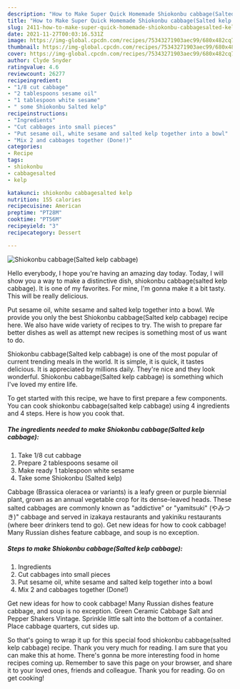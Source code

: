 ```yaml
---
description: "How to Make Super Quick Homemade Shiokonbu cabbage(Salted kelp cabbage)"
title: "How to Make Super Quick Homemade Shiokonbu cabbage(Salted kelp cabbage)"
slug: 2411-how-to-make-super-quick-homemade-shiokonbu-cabbagesalted-kelp-cabbage
date: 2021-11-27T00:03:16.531Z
image: https://img-global.cpcdn.com/recipes/75343271903aec99/680x482cq70/shiokonbu-cabbagesalted-kelp-cabbage-recipe-main-photo.jpg
thumbnail: https://img-global.cpcdn.com/recipes/75343271903aec99/680x482cq70/shiokonbu-cabbagesalted-kelp-cabbage-recipe-main-photo.jpg
cover: https://img-global.cpcdn.com/recipes/75343271903aec99/680x482cq70/shiokonbu-cabbagesalted-kelp-cabbage-recipe-main-photo.jpg
author: Clyde Snyder
ratingvalue: 4.6
reviewcount: 26277
recipeingredient:
- "1/8 cut cabbage"
- "2 tablespoons sesame oil"
- "1 tablespoon white sesame"
- " some Shiokonbu Salted kelp"
recipeinstructions:
- "Ingredients"
- "Cut cabbages into small pieces"
- "Put sesame oil, white sesame and salted kelp together into a bowl"
- "Mix 2 and cabbages together (Done!)"
categories:
- Recipe
tags:
- shiokonbu
- cabbagesalted
- kelp

katakunci: shiokonbu cabbagesalted kelp 
nutrition: 155 calories
recipecuisine: American
preptime: "PT28M"
cooktime: "PT56M"
recipeyield: "3"
recipecategory: Dessert

---
```



![Shiokonbu cabbage(Salted kelp cabbage)](https://img-global.cpcdn.com/recipes/75343271903aec99/680x482cq70/shiokonbu-cabbagesalted-kelp-cabbage-recipe-main-photo.jpg)

Hello everybody, I hope you're having an amazing day today. Today, I will show you a way to make a distinctive dish, shiokonbu cabbage(salted kelp cabbage). It is one of my favorites. For mine, I'm gonna make it a bit tasty. This will be really delicious.

Put sesame oil, white sesame and salted kelp together into a bowl. We provide you only the best Shiokonbu cabbage(Salted kelp cabbage) recipe here. We also have wide variety of recipes to try. The wish to prepare far better dishes as well as attempt new recipes is something most of us want to do.

Shiokonbu cabbage(Salted kelp cabbage) is one of the most popular of current trending meals in the world. It is simple, it is quick, it tastes delicious. It is appreciated by millions daily. They're nice and they look wonderful. Shiokonbu cabbage(Salted kelp cabbage) is something which I've loved my entire life.


To get started with this recipe, we have to first prepare a few components. You can cook shiokonbu cabbage(salted kelp cabbage) using 4 ingredients and 4 steps. Here is how you cook that.

<!--inarticleads1-->

##### The ingredients needed to make Shiokonbu cabbage(Salted kelp cabbage):

1. Take 1/8 cut cabbage
1. Prepare 2 tablespoons sesame oil
1. Make ready 1 tablespoon white sesame
1. Take  some Shiokonbu (Salted kelp)


Cabbage (Brassica oleracea or variants) is a leafy green or purple biennial plant, grown as an annual vegetable crop for its dense-leaved heads. These salted cabbages are commonly known as "addictive" or "yamitsuki" (やみつき)" cabbage and served in izakaya restaurants and yakiniku restaurants (where beer drinkers tend to go). Get new ideas for how to cook cabbage! Many Russian dishes feature cabbage, and soup is no exception. 

<!--inarticleads2-->

##### Steps to make Shiokonbu cabbage(Salted kelp cabbage):

1. Ingredients
1. Cut cabbages into small pieces
1. Put sesame oil, white sesame and salted kelp together into a bowl
1. Mix 2 and cabbages together (Done!)


Get new ideas for how to cook cabbage! Many Russian dishes feature cabbage, and soup is no exception. Green Ceramic Cabbage Salt and Pepper Shakers Vintage. Sprinkle little salt into the bottom of a container. Place cabbage quarters, cut sides up. 

So that's going to wrap it up for this special food shiokonbu cabbage(salted kelp cabbage) recipe. Thank you very much for reading. I am sure that you can make this at home. There's gonna be more interesting food in home recipes coming up. Remember to save this page on your browser, and share it to your loved ones, friends and colleague. Thank you for reading. Go on get cooking!
